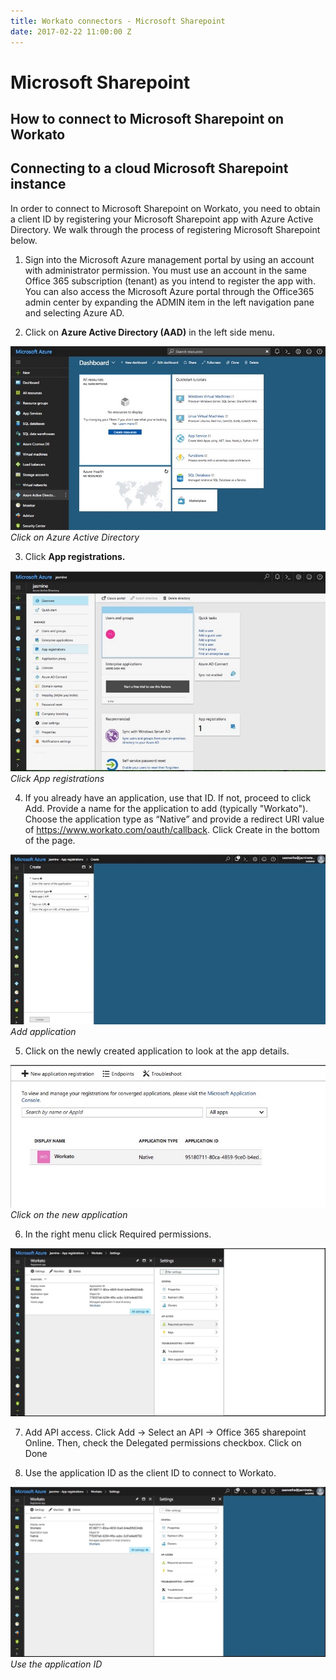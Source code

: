```yaml
---
title: Workato connectors - Microsoft Sharepoint
date: 2017-02-22 11:00:00 Z
---
```


# Microsoft Sharepoint

## How to connect to Microsoft Sharepoint on Workato

## Connecting to a cloud Microsoft Sharepoint instance
In order to connect to Microsoft Sharepoint on Workato, you need to obtain a client ID by registering your Microsoft Sharepoint app with Azure Active Directory. We walk through the process of registering Microsoft Sharepoint below.

1. Sign into the Microsoft Azure management portal by using an account with administrator permission. You must use an account in the same Office 365 subscription (tenant) as you intend to register the app with. You can also access the Microsoft Azure portal through the Office365 admin center by expanding the ADMIN item in the left navigation pane and selecting Azure AD.

2. Click on **Azure Active Directory (AAD)** in the left side menu.

![Azure Directory](/assets/images/connectors/microsoft-sharepoint/azure-directory.jpg)
*Click on Azure Active Directory*

3. Click **App registrations.**

![App registrations](/assets/images/connectors/microsoft-sharepoint/app-registrations.jpg)
*Click App registrations*

4. If you already have an application, use that ID. If not, proceed to click Add.   Provide a name for the application to add (typically "Workato"). Choose the application type as “Native” and provide a redirect URI value of https://www.workato.com/oauth/callback. Click Create in the bottom of the page.

![Add application](/assets/images/connectors/microsoft-sharepoint/add-application.jpg)
*Add application*

5. Click on the newly created application to look at the app details.

![New Application](/assets/images/connectors/microsoft-sharepoint/new-application.jpg)
*Click on the new application*

6. In the right menu click Required permissions.

![Required permissions](/assets/images/connectors/microsoft-sharepoint/permissions-required.jpg)

7. Add API access. Click Add -> Select  an API -> Office 365 sharepoint Online. Then, check the Delegated permissions checkbox. Click on Done

8. Use the application ID as the client ID to connect to Workato.

![Application ID](/assets/images/connectors/microsoft-sharepoint/application-id.jpg)
*Use the application ID*

